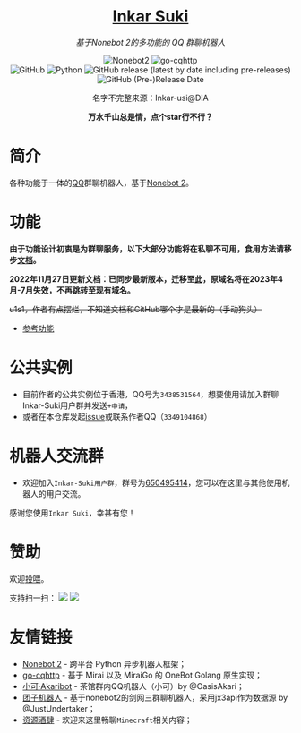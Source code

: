 <div align="center">

# [Inkar Suki](https://www.inkar-suki.xyz)

_基于Nonebot 2的多功能的 QQ 群聊机器人_

![Nonebot2](https://img.shields.io/badge/Nonebot2-Release_v2.0.0_beta.5-brightgreen)
![go-cqhttp](https://img.shields.io/badge/go--cqhttp-v1.0.0_rc3-brightgreen)
<br>
![GitHub](https://img.shields.io/github/license/codethink-cn/Inkar-Suki)
![Python](https://img.shields.io/badge/Python-3.8+-blue)
![GitHub release (latest by date including pre-releases)](https://img.shields.io/github/v/release/codethink-cn/Inkar-Suki?include_prereleases)
![GitHub (Pre-)Release Date](https://img.shields.io/github/release-date-pre/codethink-cn/Inkar-Suki)

名字不完整来源：Inkar-usi@DIA

**万水千山总是情，点个star行不行？**

</div>
    
# 简介
各种功能于一体的[QQ](https://im.qq.com)群聊机器人，基于[Nonebot 2](https://v2.nonebot.dev)。

# 功能
**由于功能设计初衷是为群聊服务，以下大部分功能将在私聊不可用，食用方法请移步[文档](https://inkar-suki.codethink.cn)。**

**2022年11月27日更新文档：已同步最新版本，迁移至[此](https://inkar-suki.codethink.cn)，原域名将在2023年4月-7月失效，不再跳转至现有域名。**

~~u1s1，作者有点摆烂，不知道文档和GitHub哪个才是最新的（手动狗头）~~

* [参考功能](/applications.md)

# 公共实例
- 目前作者的公共实例位于香港，QQ号为`3438531564`，想要使用请加入群聊Inkar-Suki用户群并发送`+申请`，
- 或者在本仓库发起[issue](https://github.com/codethink-cn/Inkar-Suki/issues)或联系作者QQ（`3349104868`）

# 机器人交流群
- 欢迎加入`Inkar-Suki用户群`，群号为[650495414](https://jq.qq.com/?_wv=1027&k=JazIPJxf)，您可以在这里与其他使用机器人的用户交流。

感谢您使用`Inkar Suki`，幸甚有您！

# 赞助
欢迎[投喂](https://afdian.net/a/Inkar-Suki)。

支持扫一扫：
![](https://inkar-suki.codethink.cn/assets/img/wechat_donate.png)
![](https://inkar-suki.codethink.cn/assets/img/alipay_donate.png)

# 友情链接
- [Nonebot 2](https://v2.nonebot.dev/) - 跨平台 Python 异步机器人框架；
- [go-cqhttp](https://docs.go-cqhttp.org/) - 基于 Mirai 以及 MiraiGo 的 OneBot Golang 原生实现；
- [小可·Akaribot](https://github.com/Teahouse-Studios/akari-bot) - 茶馆群内QQ机器人（小可）by @OasisAkari；
- [团子机器人](https://github.com/JustUndertaker/mini_jx3_bot) - 基于nonebot2的剑网三群聊机器人，采用jx3api作为数据源 by @JustUndertaker；
- [资源酒肆](https://jq.qq.com/?_wv=1027&k=urh2dqal) - 欢迎来这里畅聊`Minecraft`相关内容；
